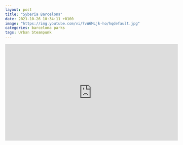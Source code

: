 ```yaml
---
layout: post
title: "Syberia Barcelona"
date: 2021-10-26 10:34:11 +0100
image: "https://img.youtube.com/vi/7vW6MLjk-ho/hqdefault.jpg"
categories: barcelona parks
tags: Urban Steampunk
---
```


<iframe width="560" height="315" src="https://www.youtube.com/embed/7vW6MLjk-ho" title="YouTube video player" frameborder="0" allow="accelerometer; autoplay; clipboard-write; encrypted-media; gyroscope; picture-in-picture" allowfullscreen></iframe>